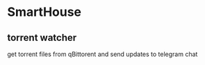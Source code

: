 # SmartHouse
## torrent watcher
get torrent files from qBittorent and send updates to telegram chat
